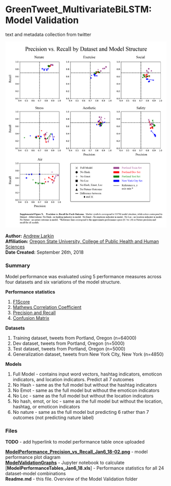 # GreenTweet_MultivariateBiLSTM: Model Validation
text and metadata collection from twitter

![](./images/ModelPerformance_Precision_vs_Recall_Jan6_18-02.png)

**Author:** [Andrew Larkin](https://www.linkedin.com/in/andrew-larkin-525ba3b5/) <br>
**Affiliation:** [Oregon State University, College of Public Health and Human Sciences](https://health.oregonstate.edu/) <br>
**Date Created:** September 26th, 2018 <br>

### Summary ###
Model performance was evaluated using 5 performance measures across four datasets and six variations of the model structure.  

**Performance statistics**
1) [F1Score](https://en.wikipedia.org/wiki/F1_score)
2) [Mathews Correlation Coefficient](https://en.wikipedia.org/wiki/Matthews_correlation_coefficient) 
3) [Precision and Recall](https://en.wikipedia.org/wiki/Precision_and_recall)
5) [Confusion Matrix](https://en.wikipedia.org/wiki/Confusion_matrix)

**Datasets** <br>

1) Training dataset, tweets from Portland, Oregon (n=64000)
2) Dev dataset, tweets from Portland, Oregon (n=5000)
3) Test dataset, tweets from Portland, Oregon (n=5000)
4) Generalization dataset, tweets from New York City, New York (n=4850)

**Models** <br>
1) Full Model - contains input word vectors, hashtag indicators, emoticon indicators, and location indicators.  Predict all 7 outcomes <br>
2) No Hash - same as the full model but without the hashtag indicators <br>
3) No Emot - same as the full model but without the emoticon indicators <br>
4) No Loc - same as the full model but without the location indicators <br>
5) No hash, emot, or loc - same as the full model but without the location, hashtag, or emoticon indicators <br>
6) No nature - same as the full model but predicting 6 rather than 7 outcomes (not predicting nature label) <br>

### Files ### 

**TODO** - add hyperlink to model performance table once uploaded <br>

[**ModelPerformance_Precision_vs_Recall_Jan6_18-02.png**](./images/ModelPerformance_Precision_vs_Recall_Jan6_18-02.png) - model performance plot diagram <br>
[**ModelValidationGraphs**](./ModelValidationGraphs.ipynb) - Jupyter notebook to calculate <br>
[**ModelPerformanceTables_Jan6_18.xls**] - Performance statistics for all 24 dataset-model combinations <br>
**Readme.md** - this file.  Overview of the Model Validation folder
